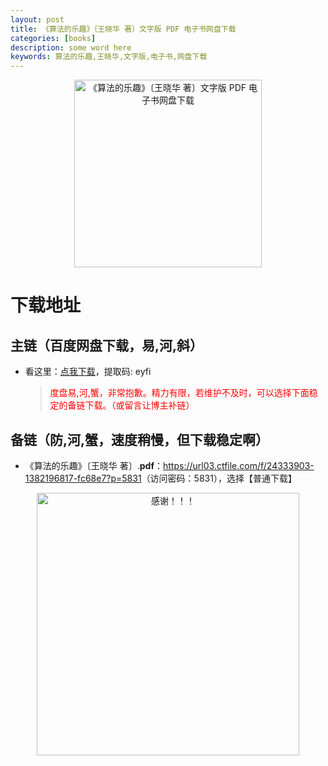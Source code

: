 ```yaml
---
layout: post
title: 《算法的乐趣》〔王晓华 著〕文字版 PDF 电子书网盘下载
categories: [books]
description: some word here
keywords: 算法的乐趣,王晓华,文字版,电子书,网盘下载
---
```


<div align="center"><img src="https://pic.imgdb.cn/item/670618a9d29ded1a8c62d4d4.png" alt="《算法的乐趣》〔王晓华 著〕文字版 PDF 电子书网盘下载" width="300px" height="auto"></div>

# 下载地址

## 主链（百度网盘下载，易,河,斜）

- 看这里：[点我下载](https://pan.baidu.com/s/1iMXUbSbtZQZjDcqDmnWUyw?pwd=eyfi)，提取码: eyfi

  > <p style="color:red" >度盘易,河,蟹，非常抱歉。精力有限，若维护不及时，可以选择下面稳定的备链下载。（或留言让博主补链）</p>

## 备链（防,河,蟹，速度稍慢，但下载稳定啊）

- 《算法的乐趣》〔王晓华 著〕.**pdf**：<https://url03.ctfile.com/f/24333903-1382196817-fc68e7?p=5831>（访问密码：5831），选择【普通下载】

<div align="center"><img src="https://pic.imgdb.cn/item/6707df6bd29ded1a8ce37031.gif" alt="感谢！！！" width="420px" height="auto"/></div>
